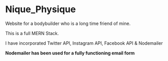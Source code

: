 # Nique_Physique

Website for a bodybuilder who is a long time friend of mine.

This is a full MERN Stack.

I have incorporated Twitter API, Instagram API, Facebook API & Nodemailer 

**Nodemailer has been used for a fully functioning email form**